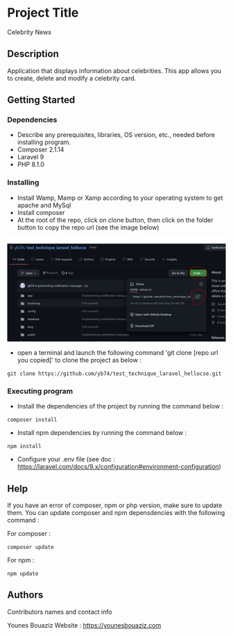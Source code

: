 # Project Title

Celebrity News

## Description

Application that displays information about celebrities.
This app allows you to create, delete and modify a celebrity card.

## Getting Started

### Dependencies

* Describe any prerequisites, libraries, OS version, etc., needed before installing program.
* Composer 2.1.14
* Laravel 9
* PHP 8.1.0

### Installing

* Install Wamp, Mamp or Xamp according to your operating system to get apache and MySql
* Install composer
* At the root of the repo, click on clone button, then click on the folder button to copy the repo url (see the image below)

![img_1.png](img_1.png)

* open a terminal and launch the following command 'git clone [repo url you copied]' to clone the project as below :

```
git clone https://github.com/yb74/test_technique_laravel_hellocse.git
```

### Executing program

* Install the dependencies of the project by running the command below :

```
composer install
```

* Install npm dependencies by running the command below :

```
npm install
```

* Configure your .env file (see doc : https://laravel.com/docs/9.x/configuration#environment-configuration)

## Help

If you have an error of composer, npm or php version, make sure to update them.
You can update composer and npm depensdencies with the following command :

For composer :
```
composer update
```

For npm :
```
npm update
```

## Authors

Contributors names and contact info

Younes Bouaziz
Website : https://younesbouaziz.com

<!-- ## Version History

* 0.2
    * Various bug fixes and optimizations
    * See [commit change]() or See [release history]()
* 0.1
    * Initial Release

## License

This project is licensed under the [NAME HERE] License - see the LICENSE.md file for details -->

<!-- ## Acknowledgments

Inspiration, code snippets, etc.
* [awesome-readme](https://github.com/matiassingers/awesome-readme)
* [PurpleBooth](https://gist.github.com/PurpleBooth/109311bb0361f32d87a2)
* [dbader](https://github.com/dbader/readme-template)
* [zenorocha](https://gist.github.com/zenorocha/4526327)
* [fvcproductions](https://gist.github.com/fvcproductions/1bfc2d4aecb01a834b46) -->